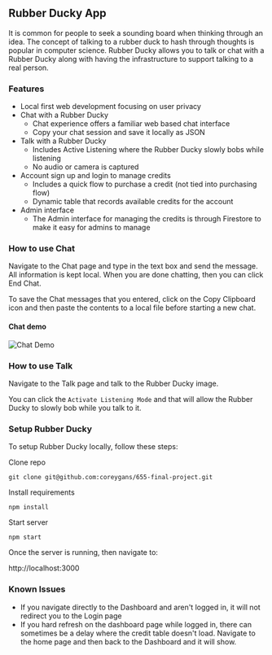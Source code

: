 ## Rubber Ducky App

It is common for people to seek a sounding board when thinking through an idea. The concept of talking to a rubber duck to hash through thoughts is popular in computer science. Rubber Ducky allows you to talk or chat with a Rubber Ducky along with having the infrastructure to support talking to a real person. 

### Features

*   Local first web development focusing on user privacy
*   Chat with a Rubber Ducky
    *   Chat experience offers a familiar web based chat interface
    *   Copy your chat session and save it locally as JSON
*   Talk with a Rubber Ducky
    *   Includes Active Listening where the Rubber Ducky slowly bobs while listening
    *   No audio or camera is captured
*   Account sign up and login to manage credits
    *   Includes a quick flow to purchase a credit (not tied into purchasing flow)
    *   Dynamic table that records available credits for the account
*   Admin interface
    *   The Admin interface for managing the credits is through Firestore to make it easy for admins to manage

### How to use Chat

Navigate to the Chat page and type in the text box and send the message. All information is kept local. When you are done chatting, then you can click End Chat.

To save the Chat messages that you entered, click on the Copy Clipboard icon and then paste the contents to a local file before starting a new chat. 

#### Chat demo

![Chat Demo](/public/images/duck-chat-demo.gif)

### How to use Talk

Navigate to the Talk page and talk to the Rubber Ducky image. 

You can click the `Activate Listening Mode` and that will allow the Rubber Ducky to slowly bob while you talk to it. 

### Setup Rubber Ducky

To setup Rubber Ducky locally, follow these steps:

Clone repo

```plaintext
git clone git@github.com:coreygans/655-final-project.git
```

Install requirements

```plaintext
npm install
```

Start server

```plaintext
npm start
```

Once the server is running, then navigate to:

http://localhost:3000

### Known Issues

*   If you navigate directly to the Dashboard and aren't logged in, it will not redirect you to the Login page
*   If you hard refresh on the dashboard page while logged in, there can sometimes be a delay where the credit table doesn't load. Navigate to the home page and then back to the Dashboard and it will show.
